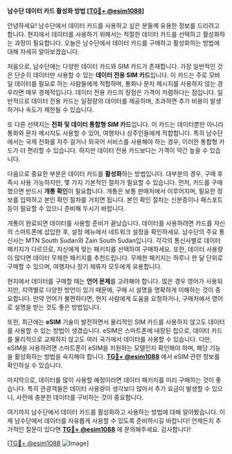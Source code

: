 **남수단 데이터 카드 활성화 방법 [[TG💪+ @esim1088](https://t.me/s/esim1088)]**

안녕하세요! 남수단에서 데이터 카드를 사용하고 싶은 분들께 유용한 정보를 드리려고 합니다. 현지에서 데이터를 사용하기 위해서는 적절한 데이터 카드를 선택하고 활성화하는 과정이 필요합니다. 오늘은 남수단에서 데이터 카드를 구매하고 활성화하는 방법에 대해 자세히 알아보겠습니다.

처음으로, 남수단에는 다양한 데이터 카드와 SIM 카드가 존재합니다. 가장 일반적인 것은 단순히 데이터만 사용할 수 있는 **데이터 전용 SIM 카드**입니다. 이 카드는 주로 모바일 데이터를 필요로 하는 사람들에게 적합하며, 통화나 문자 메시지를 사용하지 않는 경우라면 매우 경제적입니다. 데이터 전용 카드의 장점은 가격이 저렴하다는 점입니다. 일반적으로 데이터 전용 카드는 일정량의 데이터를 제공하며, 초과하면 추가 비용이 발생하거나 속도가 제한될 수 있습니다.

또 다른 선택지는 **전화 및 데이터 통합형 SIM 카드**입니다. 이 카드는 데이터뿐만 아니라 통화와 문자 메시지도 사용할 수 있어, 여행자나 상주인들에게 적합합니다. 특히 남수단에서는 국제 전화를 자주 걸거나 외국어 서비스를 사용해야 하는 경우, 이러한 통합형 카드가 더 편리할 수 있습니다. 하지만 데이터 전용 카드보다는 가격이 약간 높을 수 있습니다.

다음으로 중요한 부분은 데이터 카드를 **활성화**하는 방법입니다. 대부분의 경우, 구매 후 즉시 사용 가능하지만, 몇 가지 기본적인 절차가 필요할 수 있습니다. 먼저, 카드를 구매했으면 반드시 **개통 확인**이 필요합니다. 개통은 보통 판매처에서 이루어지며, 필요한 정보를 입력하고 본인 확인 절차를 거치면 됩니다. 본인 확인 절차는 신분증이나 패스포트 등이 필요할 수 있으니 준비해 두시기 바랍니다.

개통이 완료되면 데이터를 사용할 준비가 끝났습니다. 데이터를 사용하려면 카드를 자신의 스마트폰에 삽입한 후, 설정 메뉴에서 네트워크 설정을 확인하세요. 남수단의 주요 통신사는 MTN South Sudan와 Zain South Sudan입니다. 각각의 통신사별로 데이터 패키지가 다르므로, 자신에게 맞는 패키지를 선택하여 구매하세요. 또한, 데이터 사용량이 많다면 데이터 무제한 패키지를 추천드립니다. 무제한 패키지는 하루나 한 달 단위로 구매할 수 있으며, 여행자나 장기 체류자 모두에게 유용합니다.

현지에서 데이터를 구매할 때는 **언어 문제**를 고려해야 합니다. 많은 경우 영어가 사용되지만, 지역별로 다양한 방언이 있기 때문에, 구매 시 설명을 명확하게 이해하는 것이 중요합니다. 만약 언어가 불편하다면, 현지 사람에게 도움을 요청하거나, 구매처에서 영어로 설명을 받는 것도 좋은 방법입니다.

또한, 최근에는 **eSIM** 기술이 발전하면서 물리적인 SIM 카드를 사용하지 않고도 데이터를 사용할 수 있는 방법이 생겼습니다. eSIM은 스마트폰에 내장된 칩으로, 데이터 카드를 물리적으로 교체하지 않고도 여러 국가에서 데이터를 사용할 수 있습니다. 다만, eSIM을 사용하려면 스마트폰이 eSIM을 지원하는 모델인지 확인해야 하며, 해당 기능을 활성화하는 방법을 숙지해야 합니다. **[TG💪+ @esim1088](https://t.me/s/esim1088)** 에서 eSIM 관련 정보를 확인하실 수 있습니다.

마지막으로, 데이터를 많이 사용할 예정이라면 데이터 패키지를 미리 구매하는 것이 좋습니다. 특히 관광객들은 데이터 사용량이 생각보다 많아서 추가 요금이 발생할 수 있으니, 사전에 충분한 데이터를 구비하는 것이 중요합니다.

여기까지 남수단에서 데이터 카드를 활성화하고 사용하는 방법에 대해 알아봤습니다. 이제 남수단에서 데이터를 자유롭게 사용할 수 있도록 준비하시길 바랍니다! 언제든지 추가적인 질문이 있다면 **[TG💪+ @esim1088](https://t.me/s/esim1088)** 에 문의해주세요. 감사합니다!

[[TG💪+ @esim1088](https://t.me/s/esim1088) ![Image](https://i.postimg.cc/Y0z9fWf4/image.png)]